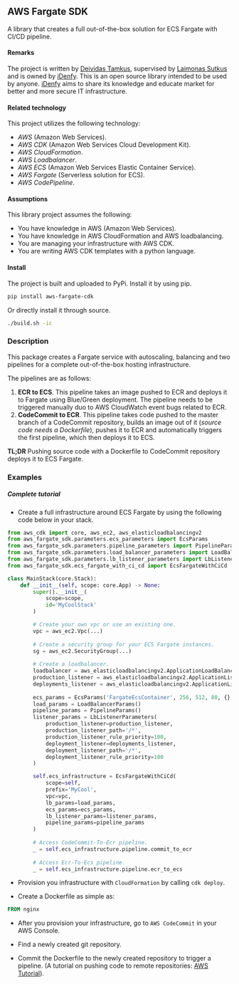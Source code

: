 ## AWS Fargate SDK

A library that creates a full out-of-the-box solution for ECS Fargate with CI/CD pipeline.

#### Remarks

The project is written by [Deividas Tamkus](https://github.com/deitam), supervised by 
[Laimonas Sutkus](https://github.com/laimonassutkus) and is owned by 
[iDenfy](https://github.com/idenfy). This is an open source
library intended to be used by anyone. [iDenfy](https://github.com/idenfy) aims
to share its knowledge and educate market for better and more secure IT infrastructure.

#### Related technology

This project utilizes the following technology:

- *AWS* (Amazon Web Services).
- *AWS CDK* (Amazon Web Services Cloud Development Kit).
- *AWS CloudFormation*.
- *AWS Loadbalancer*.
- *AWS ECS* (Amazon Web Services Elastic Container Service).
- *AWS Fargate* (Serverless solution for ECS).
- *AWS CodePipeline*.

#### Assumptions

This library project assumes the following:

- You have knowledge in AWS (Amazon Web Services).
- You have knowledge in AWS CloudFormation and AWS loadbalancing.
- You are managing your infrastructure with AWS CDK.
- You are writing AWS CDK templates with a python language.

#### Install

The project is built and uploaded to PyPi. Install it by using pip.

```bash
pip install aws-fargate-cdk
```

Or directly install it through source.

```bash
./build.sh -ic
```

### Description

This package creates a Fargate service with autoscaling, balancing and two pipelines 
for a complete out-of-the-box hosting infrastructure.

The pipelines are as follows:

1. **ECR to ECS**. This pipeline takes an image pushed to ECR and deploys it to Fargate using Blue/Green deployment.
The pipeline needs to be triggered manually duo to AWS CloudWatch event bugs related to ECR.
2. **CodeCommit to ECR**. This pipeline takes code pushed to the master branch of a CodeCommit repository, builds an image out of it (_source code needs a Dockerfile_), pushes it to ECR and automatically triggers the first pipeline, which then deploys it to ECS.

**TL;DR** Pushing source code with a Dockerfile to CodeCommit repository deploys it to ECS Fargate.

### Examples

##### Complete tutorial

- Create a full infrastructure around ECS Fargate by using the following code below in your stack.

```python
from aws_cdk import core, aws_ec2, aws_elasticloadbalancingv2
from aws_fargate_sdk.parameters.ecs_parameters import EcsParams
from aws_fargate_sdk.parameters.pipeline_parameters import PipelineParams
from aws_fargate_sdk.parameters.load_balancer_parameters import LoadBalancerParams
from aws_fargate_sdk.parameters.lb_listener_parameters import LbListenerParameters
from aws_fargate_sdk.ecs_fargate_with_ci_cd import EcsFargateWithCiCd

class MainStack(core.Stack):
    def __init__(self, scope: core.App) -> None:
        super().__init__(
            scope=scope,
            id='MyCoolStack'
        )

        # Create your own vpc or use an existing one.
        vpc = aws_ec2.Vpc(...)
        
        # Create a security group for your ECS Fargate instances.
        sg = aws_ec2.SecurityGroup(...)
        
        # Create a loadbalancer.
        loadbalancer = aws_elasticloadbalancingv2.ApplicationLoadBalancer(...)
        production_listener = aws_elasticloadbalancingv2.ApplicationListener(self, 'Prod', load_balancer=loadbalancer)
        deployments_listener = aws_elasticloadbalancingv2.ApplicationListener(self, 'Test', load_balancer=loadbalancer)
        
        ecs_params = EcsParams('FargateEcsContainer', 256, 512, 80, {}, [sg], vpc.private_subnets)
        load_params = LoadBalancerParams()
        pipeline_params = PipelineParams()
        listener_params = LbListenerParameters(
            production_listener=production_listener,
            production_listener_path='/*',
            production_listener_rule_priority=100,
            deployment_listener=deployments_listener,
            deployment_listener_path='/*',
            deployment_listener_rule_priority=100
        )

        self.ecs_infrastructure = EcsFargateWithCiCd(
            scope=self,
            prefix='MyCool',
            vpc=vpc,
            lb_params=load_params,
            ecs_params=ecs_params,
            lb_listener_params=listener_params,
            pipeline_params=pipeline_params
        )
        
        # Access CodeCommit-To-Ecr pipeline.
        _ = self.ecs_infrastructure.pipeline.commit_to_ecr
        
        # Access Ecr-To-Ecs pipeline.
        _ = self.ecs_infrastructure.pipeline.ecr_to_ecs
```

- Provision you infrastructure with `CloudFormation` by calling `cdk deploy`.

- Create a Dockerfile as simple as:

```dockerfile
FROM nginx
```

- After you provision your infrastructure, go to `AWS CodeCommit` in your AWS Console.

- Find a newly created git repository.

- Commit the Dockerfile to the newly created repository to trigger a pipeline. 
(A tutorial on pushing code to remote repositories: [AWS Tutorial](https://docs.aws.amazon.com/codecommit/latest/userguide/how-to-create-commit.html)).
